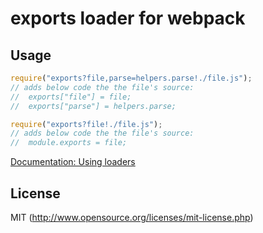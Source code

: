 # exports loader for webpack

## Usage

``` javascript
require("exports?file,parse=helpers.parse!./file.js");
// adds below code the the file's source:
//  exports["file"] = file;
//  exports["parse"] = helpers.parse;

require("exports?file!./file.js");
// adds below code the the file's source:
//  module.exports = file;
```

[Documentation: Using loaders](http://webpack.github.io/docs/using-loaders.html)

## License

MIT (http://www.opensource.org/licenses/mit-license.php)
